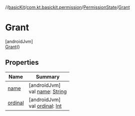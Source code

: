 //[basicKit](../../../../index.md)/[com.kt.basickit.permission](../../index.md)/[PermissionState](../index.md)/[Grant](index.md)

# Grant

[androidJvm]\
[Grant](index.md)()

## Properties

| Name | Summary |
|---|---|
| [name](../../../com.kt.basickit.pollingcenter/-polling-center/-polling-type/-instant/index.md#-372974862%2FProperties%2F2043513891) | [androidJvm]<br>val [name](../../../com.kt.basickit.pollingcenter/-polling-center/-polling-type/-instant/index.md#-372974862%2FProperties%2F2043513891): [String](https://kotlinlang.org/api/latest/jvm/stdlib/kotlin/-string/index.html) |
| [ordinal](../../../com.kt.basickit.pollingcenter/-polling-center/-polling-type/-instant/index.md#-739389684%2FProperties%2F2043513891) | [androidJvm]<br>val [ordinal](../../../com.kt.basickit.pollingcenter/-polling-center/-polling-type/-instant/index.md#-739389684%2FProperties%2F2043513891): [Int](https://kotlinlang.org/api/latest/jvm/stdlib/kotlin/-int/index.html) |
